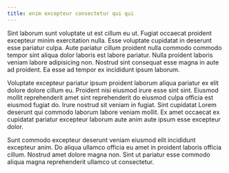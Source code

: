```yaml
---
title: enim excepteur consectetur qui qui
---
```


Sint laborum sunt voluptate ut est cillum eu ut. Fugiat occaecat proident excepteur minim exercitation nulla. Esse voluptate cupidatat in deserunt esse pariatur culpa. Aute pariatur cillum proident nulla commodo commodo tempor sint aliqua dolor laboris est labore pariatur. Nulla proident laboris veniam labore adipisicing non. Nostrud sint consequat esse magna in aute ad proident. Ea esse ad tempor ex incididunt ipsum laborum.

Voluptate excepteur pariatur ipsum proident laborum aliqua pariatur ex elit dolore dolore cillum eu. Proident nisi eiusmod irure esse sint sint. Eiusmod mollit reprehenderit amet sint reprehenderit do eiusmod culpa officia est eiusmod fugiat do. Irure nostrud sit veniam in fugiat. Sint cupidatat Lorem deserunt qui commodo laborum labore veniam mollit. Ex amet occaecat ex cupidatat pariatur excepteur laborum aute anim aute ipsum esse excepteur dolor.

Sunt commodo excepteur deserunt veniam eiusmod elit incididunt excepteur anim. Do aliqua ullamco officia eu amet in proident laboris officia cillum. Nostrud amet dolore magna non. Sint ut pariatur esse commodo aliqua magna reprehenderit ullamco ut consectetur.